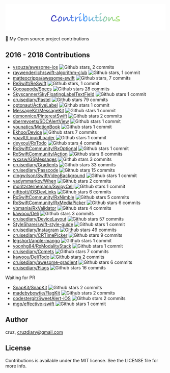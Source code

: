 
![logo](README/contributions.png)

🏓 My Open source project contributions

## 2016 - 2018 Contributions

- [vsouza/awesome-ios](https://github.com/vsouza/awesome-ios) ![Github stars](https://img.shields.io/github/stars/vsouza/awesome-ios.svg?style=social&label=Stars), 2 commits
- [raywenderlich/swift-algorithm-club](https://github.com/raywenderlich/swift-algorithm-club) ![Github stars](https://img.shields.io/github/stars/raywenderlich/swift-algorithm-club.svg?style=social&label=Stars), 1 commit
- [matteocrippa/awesome-swift](https://github.com/matteocrippa/awesome-swift) ![Github stars](https://img.shields.io/github/stars/matteocrippa/awesome-swift.svg?style=social&label=Stars), 7 commits
- [ReSwift/ReSwift](https://github.com/ReSwift/ReSwift) ![Github stars](https://img.shields.io/github/stars/ReSwift/ReSwift.svg?style=social&label=Stars), 1 commit
- [Cocoapods/Specs](https://github.com/CocoaPods/Specs) ![Github stars](https://img.shields.io/github/stars/CocoaPods/Specs.svg?style=social&label=Stars) 28 commits
- [Skyscanner/SkyFloatingLabelTextField](https://github.com/Skyscanner/SkyFloatingLabelTextField) ![Github stars](https://img.shields.io/github/stars/Skyscanner/SkyFloatingLabelTextField.svg?style=social&label=Stars) 1 commit
- [cruisediary/Pastel](https://github.com/cruisediary/Pastel) ![Github stars](https://img.shields.io/github/stars/cruisediary/Pastel.svg?style=social&label=Stars) 79 commits
- [optonaut/ActiveLabel](https://github.com/optonaut/ActiveLabel.swift) ![Github stars](https://img.shields.io/github/stars/optonaut/ActiveLabel.swift.svg?style=social&label=Stars) 1 commit
- [MessageKit/MessageKit](https://github.com/MessageKit/MessageKit) ![Github stars](https://img.shields.io/github/stars/MessageKit/MessageKit.swift.svg?style=social&label=Stars) 1 commit
- [demonnico/PinterestSwift](https://github.com/demonnico/PinterestSwift) ![Github stars](https://img.shields.io/github/stars/demonnico/PinterestSwift.svg?style=social&label=Stars) 2 commits
- [sberrevoets/SDCAlertView](https://github.com/sberrevoets/SDCAlertView) ![Github stars](https://img.shields.io/github/stars/sberrevoets/SDCAlertView.svg?style=social&label=Stars) 1 commit
- [younatics/MotionBook](https://github.com/younatics/MotionBook) ![Github stars](https://img.shields.io/github/stars/younatics/MotionBook.svg?style=social&label=Stars) 1 commit 
- [Ekhoo/Device](https://github.com/Ekhoo/Device) ![Github stars](https://img.shields.io/github/stars/Ekhoo/Device.svg?style=social&label=Stars) 7 commits
- [yoavlt/LiquidLoader](https://github.com/yoavlt/LiquidLoader) ![Github stars](https://img.shields.io/github/stars/yoavlt/LiquidLoader.svg?style=social&label=Stars) 1 commit
- [devxoul/RxTodo](https://github.com/devxoul/RxTodo) ![Github stars](https://img.shields.io/github/stars/devxoul/RxTodo.svg?style=social&label=Stars) 4 commits
- [RxSwiftCommunity/RxOptional](https://github.com/RxSwiftCommunity/RxOptional) ![Github stars](https://img.shields.io/github/stars/RxSwiftCommunity/RxOptional.svg?style=social&label=Stars) 1 commit
- [RxSwiftCommunity/Action](https://github.com/RxSwiftCommunity/Action) ![Github stars](https://img.shields.io/github/stars/RxSwiftCommunity/Action.svg?style=social&label=Stars) 6 commits
- [wxxsw/GSMessages](https://github.com/wxxsw/GSMessages) ![Github stars](https://img.shields.io/github/stars/wxxsw/GSMessages.svg?style=social&label=Stars) 3 commits 
- [cruisediary/Gradients](https://github.com/cruisediary/Gradients) ![Github stars](https://img.shields.io/github/stars/cruisediary/Gradients.svg?style=social&label=Stars) 33 commits
- [cruisediary/Passcode](https://github.com/cruisediary/Passcode) ![Github stars](https://img.shields.io/github/stars/cruisediary/Passcode.svg?style=social&label=Stars) 15 commits
- [dingwilson/SwiftVideoBackground](https://github.com/dingwilson/SwiftVideoBackground) ![Github stars](https://img.shields.io/github/stars/dingwilson/SwiftVideoBackground.svg?style=social&label=Stars) 1 commit
- [vadymmarkov/When](https://github.com/vadymmarkov/When) ![Github stars](https://img.shields.io/github/stars/vadymmarkov/When.svg?style=social&label=Stars) 2 commits
- [moritzsternemann/SwipyCell](https://github.com/moritzsternemann/SwipyCell) ![Github stars](https://img.shields.io/github/stars/moritzsternemann/SwipyCell.svg?style=social&label=Stars) 1 commit
- [giftbott/iOSDevLinks](https://github.com/giftbott/iOSDevLinks) ![Github stars](https://img.shields.io/github/stars/giftbott/iOSDevLinks.svg?style=social&label=Stars) 6 commits 
- [RxSwiftCommunity/RxNimble](https://github.com/RxSwiftCommunity/RxNimble) ![Github stars](https://img.shields.io/github/stars/RxSwiftCommunity/RxNimble.svg?style=social&label=Stars) 5 commits
- [RxSwiftCommunity/RxMediaPicker](https://github.com/RxSwiftCommunity/RxMediaPicker) ![Github stars](https://img.shields.io/github/stars/RxSwiftCommunity/RxMediaPicker.svg?style=social&label=Stars) 6 commits
- [vbmania/RxValidator](https://github.com/vbmania/RxValidator) ![Github stars](https://img.shields.io/github/stars/vbmania/RxValidator.svg?style=social&label=Stars) 4 commits
- [kawoou/Deli](https://github.com/kawoou/Deli) ![Github stars](https://img.shields.io/github/stars/kawoou/Deli.svg?style=social&label=Stars) 3 commits
- [cruisediary/DeviceLayout](https://github.com/cruisediary/DeviceLayout) ![Github stars](https://img.shields.io/github/stars/cruisediary/DeviceLayout.svg?style=social&label=Stars) 57 commits
- [StyleShare/swift-style-guide](https://github.com/StyleShare/swift-style-guide) ![Github stars](https://img.shields.io/github/stars/StyleShare/swift-style-guide.svg?style=social&label=Stars) 1 commit
- [cruisediary/Instagram](https://github.com/cruisediary/Instagram) ![Github stars](https://img.shields.io/github/stars/cruisediary/Instagram.svg?style=social&label=Stars) 49 commits 
- [cruisediary/CRTimePicker](https://github.com/cruisediary/CRTimePicker) ![Github stars](https://img.shields.io/github/stars/cruisediary/CRTimePicker.svg?style=social&label=Stars) 9 commits
- [legshort/apple-mango](https://github.com/legshort/apple-mango) ![Github stars](https://img.shields.io/github/stars/legshort/apple-mango.svg?style=social&label=Stars) 1 commit
- [yoonhg84/RxModalityStack](https://github.com/yoonhg84/RxModalityStack) ![Github stars](https://img.shields.io/github/stars/yoonhg84/RxModalityStack.svg?style=social&label=Stars) 1 commit
- [cruisediary/Comets](https://github.com/cruisediary/Comets) ![Github stars](https://img.shields.io/github/stars/cruisediary/Comets.svg?style=social&label=Stars) 7 commits
- [kawoou/DeliTodo](https://github.com/kawoou/DeliTodo) ![Github stars](https://img.shields.io/github/stars/kawoou/DeliTodo.svg?style=social&label=Stars) 2 commits
- [cruisediary/awesome-gradient](https://github.com/cruisediary/awesome-gradient) ![Github stars](https://img.shields.io/github/stars/cruisediary/awesome-gradient.svg?style=social&label=Stars) 6 commits
- [cruisediary/Flags](https://github.com/cruisediary/Flags) ![Github stars](https://img.shields.io/github/stars/cruisediary/Flags.svg?style=social&label=Stars) 16 commits

Waiting for PR
- [SnapKit/SnapKit](https://github.com/SnapKit/SnapKit) ![Github stars](https://img.shields.io/github/stars/SnapKit/SnapKit.svg?style=social&label=Stars) 2 commits
- [madebybowtie/FlagKit](https://github.com/madebybowtie/FlagKit) ![Github stars](https://img.shields.io/github/stars/madebybowtie/FlagKit.svg?style=social&label=Stars) 2 commits
- [codestergit/SweetAlert-iOS](https://github.com/codestergit/SweetAlert-iOS) ![Github stars](https://img.shields.io/github/stars/codestergit/SweetAlert-iOS.svg?style=social&label=Stars) 2 commits
- [mgp/effective-swift](https://github.com/mgp/effective-swift) ![Github stars](https://img.shields.io/github/stars/mgp/effective-swift.svg?style=social&label=Stars) 1 commit

## Author

cruz, cruzdiary@gmail.com

## License

Contributions is available under the MIT license. See the LICENSE file for more info.
